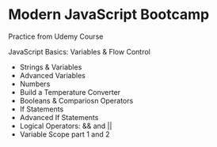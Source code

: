 # Modern JavaScript Bootcamp
Practice from Udemy Course

JavaScript Basics: Variables & Flow Control
   - Strings & Variables
   - Advanced Variables
   - Numbers
   - Build a Temperature Converter
   - Booleans & Compariosn Operators
   - If Statements
   - Advanced If Statements
   - Logical Operators: && and || 
   - Variable Scope part 1 and 2
